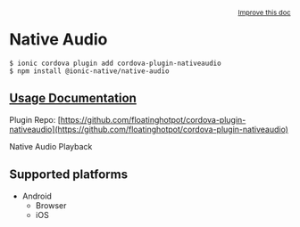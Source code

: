 <a style="float:right;font-size:12px;" href="http://github.com/ionic-team/ionic-native/edit/master/src/@ionic-native/plugins/native-audio/index.ts#L1">
  Improve this doc
</a>

# Native Audio

```
$ ionic cordova plugin add cordova-plugin-nativeaudio
$ npm install @ionic-native/native-audio
```

## [Usage Documentation](https://ionicframework.com/docs/native/native-audio/)

Plugin Repo: [https://github.com/floatinghotpot/cordova-plugin-nativeaudio](https://github.com/floatinghotpot/cordova-plugin-nativeaudio)

Native Audio Playback

## Supported platforms

- Android
  - Browser
  - iOS
  


